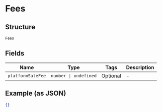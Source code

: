
# Fees

## Structure

`Fees`

## Fields

| Name | Type | Tags | Description |
|  --- | --- | --- | --- |
| `platformSaleFee` | `number \| undefined` | Optional | - |

## Example (as JSON)

```json
{}
```

